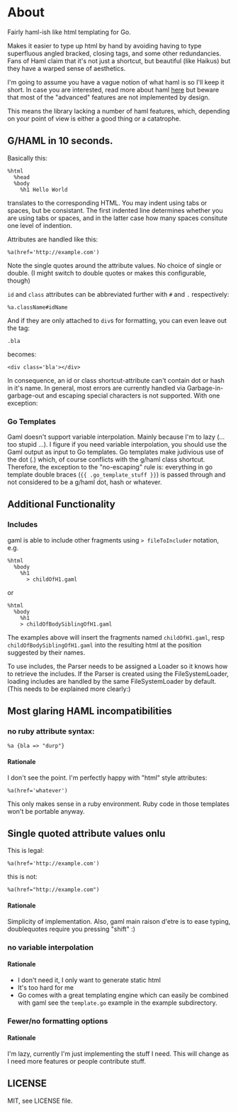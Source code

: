 # About

Fairly haml-ish like html templating for Go.

Makes it easier to type up html by hand by avoiding having to type
superfluous angled bracked, closing tags, and some other redundancies.
Fans of Haml claim that it's not just a shortcut, but beautiful (like
Haikus) but they have a warped sense of aesthetics.

I'm going to assume you have a vague notion of what haml is so I'll keep
it short.  In case you are interested, read more about haml
[here](http://haml.info/) but beware that most of the "advanced"
features are not implemented by design.

This means the library lacking a number of haml features, which,
depending on your point of view is either a good thing or a catatrophe.

## G/HAML in 10 seconds.

Basically this:

    %html
      %head
      %body
        %h1 Hello World

translates to the corresponding HTML. You may indent using tabs or
spaces, but be consistant. The first indented line determines 
whether you are using tabs or spaces, and in the latter case how many spaces consitute one level of
indention.

Attributes are handled like this:

    %a(href='http://example.com')

Note the single quotes around the attribute values. No choice of single or
double. (I might switch to double quotes or makes this configurable, though)

`id` and `class` attributes can be abbreviated further with `#` and `.` 
respectively:

    %a.className#idName

And if they are only attached to `div`s for formatting, you can even leave 
out the tag:

    .bla

becomes:

    <div class='bla'></div>

In consequence, an id or class shortcut-attribute can't contain dot or
hash in it's name. In general, most errors are currently handled via
Garbage-in-garbage-out and escaping special characters is not supported. With
one exception:

### Go Templates

Gaml doesn't support variable interpolation. Mainly because I'm to lazy
(... too stupid ...). I figure if you need variable interpolation, you
should use the Gaml output as input to Go templates. Go templates make
judivious use of the dot (.) which, of course conflicts with the g/haml
class shortcut. Therefore, the exception to the "no-escaping" rule is:
everything in go template double braces (`{{ .go_template_stuff }}`) is
passed through and not considered to be a g/haml dot, hash or whatever.

## Additional Functionality

### Includes

gaml is able to include other fragments using `> fileToIncluder`
notation, e.g.

    %html
      %body
        %h1
          > childOfH1.gaml

or

    %html
      %body
        %h1
        > childOfBodySiblingOfH1.gaml

The examples above will insert the fragments named `childOfH1.gaml`, resp
`childOfBodySiblingOfH1.gaml` into the resulting html at the position 
suggested by their names. 

To use includes, the Parser needs to be assigned a Loader so it knows
how to retrieve the includes. If the Parser is created using the
FileSystemLoader, loading includes are handled by the same
FileSystemLoader by default. (This needs to be explained more clearly:)

## Most glaring HAML incompatibilities

### no ruby attribute syntax:

    %a {bla => "durp"}

#### Rationale

I don't see the point. I'm perfectly happy with "html" style attributes:

    %a(href='whatever')

This only makes sense in a ruby environment. Ruby code in those templates won't be
portable anyway.

## Single quoted attribute values onlu

This is legal:

    %a(href='http://example.com')

this is not:

    %a(href="http://example.com")

#### Rationale

Simplicity of implementation. Also, gaml main raison d'etre is to ease
typing, doublequotes require you pressing "shift" :)

### no variable interpolation

#### Rationale

* I don't need it, I only want to generate static html
* It's too hard for me
* Go comes with a great templating engine which can easily be combined with gaml
  see the `template.go` example in the example subdirectory.

### Fewer/no formatting options

#### Rationale

I'm lazy, currently I'm just implementing the stuff I need. This will change as
I need more features or people contribute stuff.


## LICENSE

MIT, see LICENSE file.

